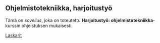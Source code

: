 ## Ohjelmistotekniikka, harjoitustyö

Tämä on *sovellus*, joka on toteutettu **Harjoitustyö: ohjelmistotekniikka**-kurssin ohjeistuksen mukaisesti.

[Laskarit](https://github.com/jipeso/ohjelmistotekniikka/laskarit)
